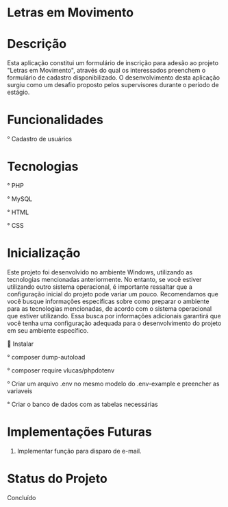 # Letras em Movimento

# Descrição

Esta aplicação constitui um formulário de inscrição para adesão ao projeto "Letras em Movimento", através do qual os interessados preenchem o formulário de cadastro disponibilizado. O desenvolvimento desta aplicação surgiu como um desafio proposto pelos supervisores durante o período de estágio.

# Funcionalidades

° Cadastro de usuários

# Tecnologias 

° PHP  

° MySQL  

° HTML  

° CSS  

# Inicialização

Este projeto foi desenvolvido no ambiente Windows, utilizando as tecnologias mencionadas anteriormente. No entanto, se você estiver utilizando outro sistema operacional, é importante ressaltar que a configuração inicial do projeto pode variar um pouco. Recomendamos que você busque informações específicas sobre como preparar o ambiente para as tecnologias mencionadas, de acordo com o sistema operacional que estiver utilizando. Essa busca por informações adicionais garantirá que você tenha uma configuração adequada para o desenvolvimento do projeto em seu ambiente específico.

:pushpin: Instalar

° composer dump-autoload  

° composer require vlucas/phpdotenv  

° Criar um arquivo .env no mesmo modelo do .env-example e preencher as variaveis 

° Criar o banco de dados com as tabelas necessárias

# Implementações Futuras

1. Implementar função para disparo de e-mail.

# Status do Projeto

Concluído

